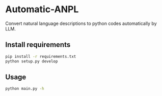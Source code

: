 # Automatic-ANPL

Convert natural language descriptions to python codes automatically by LLM.      

## Install requirements

```bash
pip install -r requirements.txt
python setup.py develop
```

## Usage

```bash
python main.py -h
```

